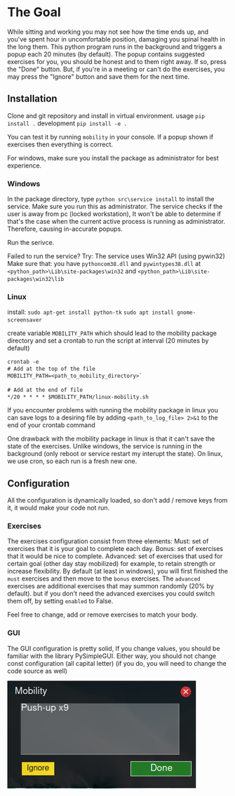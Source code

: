 # The Goal
While sitting and working you may not see how the time ends up,
and you've spent hour in uncomfortable position, damaging you spinal health in the long them.
This python program runs in the background and triggers a popup each 20 minutes (by default).
The popup contains suggested exercises for you, you should be honest and to them right away.
If so, press the "Done" button. But, if you're in a meeting or can't do the exercises, you
may press the "Ignore" button and save them for the next time.

## Installation
Clone and git repository and install in virtual environment.
usage `pip install .`
development `pip install -e .`

You can test it by running `mobility` in your console.
 If a popup shown if exercises then everything is correct.

For windows, make sure you install the package as administrator for best experience.

### Windows
In the package directory, type `python src\service install` to install the service.
Make sure you run this as administrator.
  The service checks if the user is away from pc (locked workstation),
  It won't be able to determine if that's the case when the current active process 
  is running as administrator. Therefore, causing in-accurate popups.

Run the serivce.

Failed to run the service?
Try:
    The service uses Win32 API (using pywin32)
    Make sure that:
        you have `pythoncom38.dll` and `pywintypes38.dll` at
        `<python_path>\Lib\site-packages\win32` and
        `<python_path>\Lib\site-packages\win32\lib`

### Linux
install:
    `sudo apt-get install python-tk`
    `sudo apt install gnome-screensaver`

create variable `MOBILITY_PATH` which should lead to the mobility package directory
 and set a crontab to run the script at interval (20 minutes by default)
```
crontab -e
# Add at the top of the file
MOBILITY_PATH=<path_to_mobility_directory>`

# Add at the end of file
*/20 * * * * $MOBILITY_PATH/linux-mobility.sh
```

If you encounter problems with running the mobility package in linux
you can save logs to a desiring file by adding `<path_to_log_file> 2>&1`
to the end of your crontab command

One drawback with the mobility package in linux is that it can't save the state of the exercises.
Unlike windows, the service is running in the background (only reboot or service restart 
my interupt the state). On linux, we use cron, so each run is a fresh new one.

## Configuration
All the configuration is dynamically loaded,
so don't add / remove keys from it, it would make your code not run.

### Exercises
The exercises configuration consist from three elements:
    Must: set of exercises that it is your goal to complete each day.
    Bonus: set of exercises that it would be nice to complete.
    Advanced: set of exercises that used for certain goal (other day stay mobilized)
     for example, to retain strength or increase flexibility.
By default (at least in windows), you will first finished the `must` exercises
and then move to the `bonus` exercises.
The `advanced` exercises are additional exercises that may summon randomly (20% by default).
but if you don't need the advanced exercises you could switch them off, by setting `enabled` to False.

Feel free to change, add or remove exercises to match your body.

### GUI
The GUI configuration is pretty solid,
If you change values, you should be familiar with the library PySimpleGUI.
Either way, you should not change const configuration (all capital letter)
 (if you do, you will need to change the code source as well)

 ![plot](./assets/example_gui.png)
